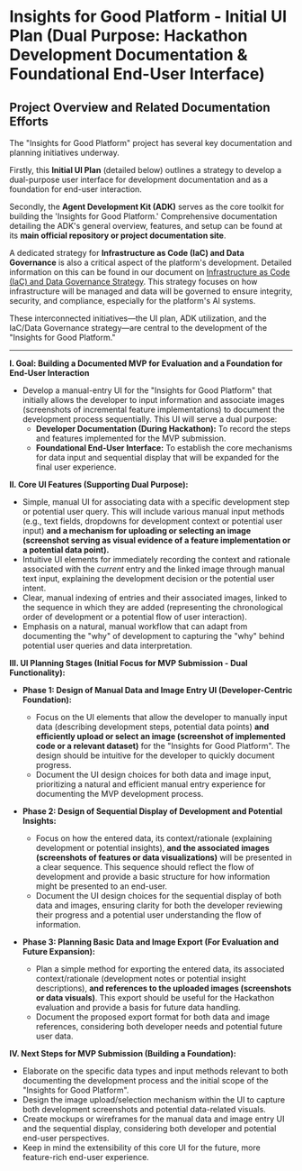 # Insights for Good Platform - Initial UI Plan (Dual Purpose: Hackathon Development Documentation & Foundational End-User Interface)

## Project Overview and Related Documentation Efforts

The "Insights for Good Platform" project has several key documentation and planning initiatives underway.

Firstly, this **Initial UI Plan** (detailed below) outlines a strategy to develop a dual-purpose user interface for development documentation and as a foundation for end-user interaction.

Secondly, the **Agent Development Kit (ADK)** serves as the core toolkit for building the 'Insights for Good Platform.' Comprehensive documentation detailing the ADK's general overview, features, and setup can be found at its **main official repository or project documentation site**.

A dedicated strategy for **Infrastructure as Code (IaC) and Data Governance** is also a critical aspect of the platform's development. Detailed information on this can be found in our document on [Infrastructure as Code (IaC) and Data Governance Strategy](./docs/IAC_AND_DATA_GOVERNANCE.md). This strategy focuses on how infrastructure will be managed and data will be governed to ensure integrity, security, and compliance, especially for the platform's AI systems.

These interconnected initiatives—the UI plan, ADK utilization, and the IaC/Data Governance strategy—are central to the development of the "Insights for Good Platform."

---

**I. Goal: Building a Documented MVP for Evaluation and a Foundation for End-User Interaction**

* Develop a manual-entry UI for the "Insights for Good Platform" that initially allows the developer to input information and associate images (screenshots of incremental feature implementations) to document the development process sequentially. This UI will serve a dual purpose:
    * **Developer Documentation (During Hackathon):** To record the steps and features implemented for the MVP submission.
    * **Foundational End-User Interface:** To establish the core mechanisms for data input and sequential display that will be expanded for the final user experience.

**II. Core UI Features (Supporting Dual Purpose):**

* Simple, manual UI for associating data with a specific development step or potential user query. This will include various manual input methods (e.g., text fields, dropdowns for development context or potential user input) **and a mechanism for uploading or selecting an image (screenshot serving as visual evidence of a feature implementation or a potential data point).**
* Intuitive UI elements for immediately recording the context and rationale associated with the *current* entry and the linked image through manual text input, explaining the development decision or the potential user intent.
* Clear, manual indexing of entries and their associated images, linked to the sequence in which they are added (representing the chronological order of development or a potential flow of user interaction).
* Emphasis on a natural, manual workflow that can adapt from documenting the "why" of development to capturing the "why" behind potential user queries and data interpretation.

**III. UI Planning Stages (Initial Focus for MVP Submission - Dual Functionality):**

* **Phase 1: Design of Manual Data and Image Entry UI (Developer-Centric Foundation):**
    * Focus on the UI elements that allow the developer to manually input data (describing development steps, potential data points) **and efficiently upload or select an image (screenshot of implemented code or a relevant dataset)** for the "Insights for Good Platform". The design should be intuitive for the developer to quickly document progress.
    * Document the UI design choices for both data and image input, prioritizing a natural and efficient manual entry experience for documenting the MVP development process.

* **Phase 2: Design of Sequential Display of Development and Potential Insights:**
    * Focus on how the entered data, its context/rationale (explaining development or potential insights), **and the associated images (screenshots of features or data visualizations)** will be presented in a clear sequence. This sequence should reflect the flow of development and provide a basic structure for how information might be presented to an end-user.
    * Document the UI design choices for the sequential display of both data and images, ensuring clarity for both the developer reviewing their progress and a potential user understanding the flow of information.

* **Phase 3: Planning Basic Data and Image Export (For Evaluation and Future Expansion):**
    * Plan a simple method for exporting the entered data, its associated context/rationale (development notes or potential insight descriptions), **and references to the uploaded images (screenshots or data visuals)**. This export should be useful for the Hackathon evaluation and provide a basis for future data handling.
    * Document the proposed export format for both data and image references, considering both developer needs and potential future user data.

**IV. Next Steps for MVP Submission (Building a Foundation):**

* Elaborate on the specific data types and input methods relevant to both documenting the development process and the initial scope of the "Insights for Good Platform".
* Design the image upload/selection mechanism within the UI to capture both development screenshots and potential data-related visuals.
* Create mockups or wireframes for the manual data and image entry UI and the sequential display, considering both developer and potential end-user perspectives.
* Keep in mind the extensibility of this core UI for the future, more feature-rich end-user experience.

